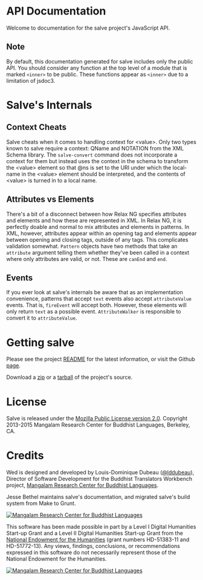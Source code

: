 # API Documentation

Welcome to documentation for the salve project's JavaScript API.

## Note

By default, this documentation generated for salve includes only the
public API. You should consider any function at the top level of a
module that is marked `<inner>` to be public. These functions appear
as `<inner>` due to a limitation of jsdoc3.

# Salve's Internals

## Context Cheats

Salve cheats when it comes to handling context for &lt;value>. Only
two types known to salve require a context: QName and NOTATION from
the XML Schema library. The ``salve-convert`` command does not
incorporate a context for them but instead uses the context in the
schema to transform the &lt;value> element so that @ns is set to the
URI under which the local-name in the &lt;value> element should be
interpreted, and the contents of &lt;value> is turned in to a local
name.

## Attributes vs Elements

There's a bit of a disconnect between how Relax NG specifies
attributes and elements and how these are represented in XML. In Relax
NG, it is perfectly doable and normal to mix attributes and elements
in patterns. In XML, however, attributes appear within an opening tag
and elements appear between opening and closing tags, outside of any
tags. This complicates validation somewhat. ``Pattern`` objects have
two methods that take an ``attribute`` argument telling them whether
they've been called in a context where only attributes are valid, or
not. These are ``canEnd`` and ``end``.

## Events

If you ever look at salve's internals be aware that as an
implementation convenience, patterns that accept ``text`` events also
accept ``attributeValue`` events. That is, ``fireEvent`` will accept
both. However, these elements will only return ``text`` as a possible
event. ``AttributeWalker`` is responsible to convert it to
``attributeValue``.

# Getting salve

Please see the project
[README](https://github.com/mangalam-research/salve/tree/develop#readme)
for the latest information, or visit the Github
[page](https://github.com/mangalam-research/salve/tree/develop).

Download a [zip](https://github.com/mangalam-research/salve/zipball/master)
or a [tarball](https://github.com/mangalam-research/salve/tarball/master)
of the project's source.

# License

Salve is released under the [Mozilla Public License version
2.0](http://www.mozilla.org/MPL/2.0/). Copyright 2013-2015 Mangalam
Research Center for Buddhist Languages, Berkeley, CA.

# Credits

Wed is designed and developed by Louis-Dominique Dubeau
([@lddubeau](https://github.com/lddubeau)), Director of Software
Development for the Buddhist Translators Workbench project,
[Mangalam Research Center for Buddhist Languages](
    http://www.mangalamresearch.org/).

Jesse Bethel maintains salve's documentation, and migrated salve's
build system from Make to Grunt.

[![Mangalam Research Center for Buddhist Languages][1]][2]

[1]: https://secure.gravatar.com/avatar/7fc4e7a64d9f789a90057e7737e39b2a
[2]: http://www.mangalamresearch.org/

This software has been made possible in part by a Level I Digital
Humanities Start-up Grant and a Level II Digital Humanities Start-up
Grant from the
[National Endowment for the Humanities](http://www.neh.gov) (grant
numbers HD-51383-11 and HD-51772-13). Any views, findings,
conclusions, or recommendations expressed in this software do not
necessarily represent those of the National Endowment for the
Humanities.

[![Mangalam Research Center for Buddhist Languages][3]][4]

[3]: http://www.neh.gov/files/neh_logo_horizontal_rgb.jpg
[4]: http://www.neh.gov/

<!---  LocalWords:  API jsdoc Github Mangalam Dubeau LocalWords
 -->
